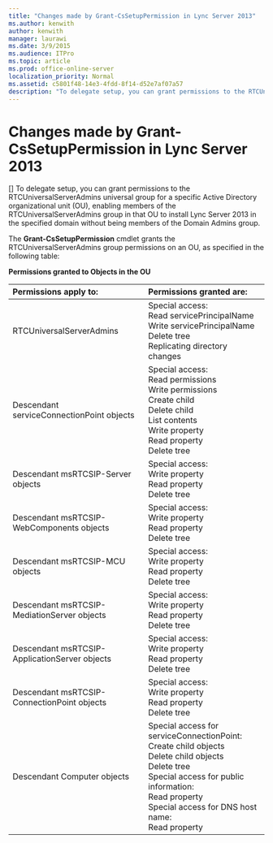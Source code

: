 ```yaml
---
title: "Changes made by Grant-CsSetupPermission in Lync Server 2013"
ms.author: kenwith
author: kenwith
manager: laurawi
ms.date: 3/9/2015
ms.audience: ITPro
ms.topic: article
ms.prod: office-online-server
localization_priority: Normal
ms.assetid: c5801f48-14e3-4fdd-8f14-d52e7af07a57
description: "To delegate setup, you can grant permissions to the RTCUniversalServerAdmins universal group for a specific Active Directory organizational unit (OU), enabling members of the RTCUniversalServerAdmins group in that OU to install Lync Server 2013 in the specified domain without being members of the Domain Admins group."
---
```


# Changes made by Grant-CsSetupPermission in Lync Server 2013
[]
To delegate setup, you can grant permissions to the RTCUniversalServerAdmins universal group for a specific Active Directory organizational unit (OU), enabling members of the RTCUniversalServerAdmins group in that OU to install Lync Server 2013 in the specified domain without being members of the Domain Admins group. 
  
The **Grant-CsSetupPermission** cmdlet grants the RTCUniversalServerAdmins group permissions on an OU, as specified in the following table: 
  
**Permissions granted to Objects in the OU**

|**Permissions apply to:**|**Permissions granted are:**|
|:-----|:-----|
|RTCUniversalServerAdmins  <br/> | Special access:  <br/>  Read servicePrincipalName  <br/>  Write servicePrincipalName  <br/>  Delete tree  <br/>  Replicating directory changes  <br/> |
|Descendant serviceConnectionPoint objects  <br/> | Special access:  <br/>  Read permissions  <br/>  Write permissions  <br/>  Create child  <br/>  Delete child  <br/>  List contents  <br/>  Write property  <br/>  Read property  <br/>  Delete tree  <br/> |
|Descendant msRTCSIP-Server objects  <br/> | Special access:  <br/>  Write property  <br/>  Read property  <br/>  Delete tree  <br/> |
|Descendant msRTCSIP-WebComponents objects  <br/> | Special access:  <br/>  Write property  <br/>  Read property  <br/>  Delete tree  <br/> |
|Descendant msRTCSIP-MCU objects  <br/> | Special access:  <br/>  Write property  <br/>  Read property  <br/>  Delete tree  <br/> |
|Descendant msRTCSIP-MediationServer objects  <br/> | Special access:  <br/>  Write property  <br/>  Read property  <br/>  Delete tree  <br/> |
|Descendant msRTCSIP-ApplicationServer objects  <br/> | Special access:  <br/>  Write property  <br/>  Read property  <br/>  Delete tree  <br/> |
|Descendant msRTCSIP-ConnectionPoint objects  <br/> | Special access:  <br/>  Write property  <br/>  Read property  <br/>  Delete tree  <br/> |
|Descendant Computer objects  <br/> | Special access for serviceConnectionPoint:  <br/>  Create child objects  <br/>  Delete child objects  <br/>  Delete tree  <br/>  Special access for public information:  <br/>  Read property  <br/>  Special access for DNS host name:  <br/>  Read property  <br/> |
   


